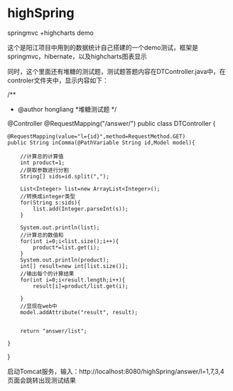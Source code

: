 # highSpring
springmvc +highcharts demo

这个是阳江项目中用到的数据统计自己搭建的一个demo测试，框架是springmvc，hibernate，以及highcharts图表显示


同时，这个里面还有堆糖的测试题，测试题答题内容在DTController.java中，在controler文件夹中，显示内容如下：

/**
 * @author hongliang
 *堆糖测试题
 */
 
 
@Controller
@RequestMapping("/answer/")
public class DTController {
	
	@RequestMapping(value="l={id}",method=RequestMethod.GET)
	public String inComma(@PathVariable String id,Model model){
		
		//计算总的计算值
		int product=1;
		//获取参数进行分割
		String[] sids=id.split(",");
		
		List<Integer> list=new ArrayList<Integer>();
		//转换成integer类型
		for(String s:sids){
			list.add(Integer.parseInt(s));
		}
		
		System.out.println(list);
		//计算总的数值和
		for(int i=0;i<list.size();i++){
			product*=list.get(i);
		}
		System.out.println(product);
		int[] result=new int[list.size()];
		//输出每个的计算结果
		for(int i=0;i<result.length;i++){
			result[i]=product/list.get(i);
			
		}
		//显现在web中
		model.addAttribute("result", result);
	
			
		return "answer/list";
		
	}
	
}

启动Tomcat服务，输入：http://localhost:8080/highSpring/answer/l=1,7,3,4 页面会跳转出现测试结果


